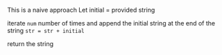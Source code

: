 This is a naive approach
Let initial = provided string

iterate `num` number of times and append the initial string at the end of the string
`str = str + initial`

return the string